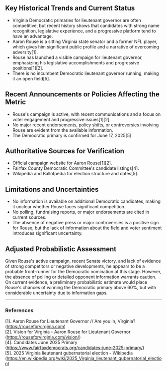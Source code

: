 ## Key Historical Trends and Current Status

- Virginia Democratic primaries for lieutenant governor are often competitive, but recent history shows that candidates with strong name recognition, legislative experience, and a progressive platform tend to have an advantage.
- Aaron Rouse is a sitting Virginia state senator and a former NFL player, which gives him significant public profile and a narrative of overcoming adversity[1].
- Rouse has launched a visible campaign for lieutenant governor, emphasizing his legislative accomplishments and progressive positions[1][2].
- There is no incumbent Democratic lieutenant governor running, making it an open field[5].

## Recent Announcements or Policies Affecting the Metric

- Rouse's campaign is active, with recent communications and a focus on voter engagement and progressive issues[1][2].
- No major recent endorsements, policy shifts, or controversies involving Rouse are evident from the available information.
- The Democratic primary is confirmed for June 17, 2025[5].

## Authoritative Sources for Verification

- Official campaign website for Aaron Rouse[1][2].
- Fairfax County Democratic Committee's candidate listings[4].
- Wikipedia and Ballotpedia for election structure and dates[5].

## Limitations and Uncertainties

- No information is available on additional Democratic candidates, making it unclear whether Rouse faces significant competition.
- No polling, fundraising reports, or major endorsements are cited in current sources.
- The absence of negative press or major controversies is a positive sign for Rouse, but the lack of information about the field and voter sentiment introduces significant uncertainty.

## Adjusted Probabilistic Assessment

Given Rouse's active campaign, recent Senate victory, and lack of evidence of strong competitors or negative developments, he appears to be a probable front-runner for the Democratic nomination at this stage. However, the absence of polling or detailed opponent information warrants caution. On current evidence, a preliminary probabilistic estimate would place Rouse's chances of winning the Democratic primary above 60%, but with considerable uncertainty due to information gaps.

---

### References
[1]. Aaron Rouse for Lieutenant Governor // Are you in, Virginia? (https://rouseforvirginia.com)  
[2]. Vision for Virginia - Aaron Rouse for Lieutenant Governor (https://rouseforvirginia.com/vision/)  
[4]. Candidates June 2025 Primary (https://www.fairfaxdemocrats.org/candidates-june-2025-primary/)  
[5]. 2025 Virginia lieutenant gubernatorial election - Wikipedia (https://en.wikipedia.org/wiki/2025_Virginia_lieutenant_gubernatorial_election)